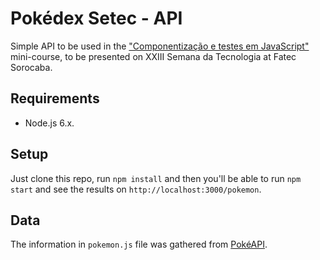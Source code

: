 # Pokédex Setec - API

Simple API to be used in the ["Componentização e testes em JavaScript"](https://fatecsorocaba.github.io/semana-da-tecnologia/) mini-course, to be presented on XXIII Semana da Tecnologia at Fatec Sorocaba.

## Requirements

* Node.js 6.x.

## Setup

Just clone this repo, run `npm install` and then you'll be able to run `npm start` and see the results on `http://localhost:3000/pokemon`.

## Data

The information in `pokemon.js` file was gathered from [PokéAPI](https://pokeapi.co).
